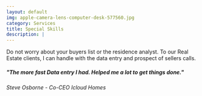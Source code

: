 ```yaml
---
layout: default
img: apple-camera-lens-computer-desk-577560.jpg
category: Services
title: Special Skills 
description: |
---
```

Do not worry about your buyers list or the residence analyst. To our Real Estate clients, I can handle with the data entry and prospect of sellers calls. 


<h5> "The more fast Data entry I had. Helped me a lot to get things done."</h5>
                                                                <p><h6> Steve Osborne - Co-CEO Icloud Homes </h6>

